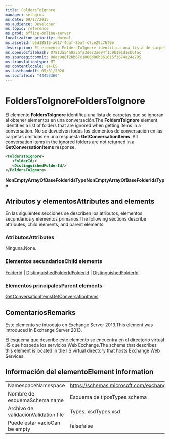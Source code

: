 ```yaml
---
title: FoldersToIgnore
manager: sethgros
ms.date: 09/17/2015
ms.audience: Developer
ms.topic: reference
ms.prod: office-online-server
localization_priority: Normal
ms.assetid: b5d18516-a617-4daf-8baf-c7ce29c76f6b
description: El elemento FoldersToIgnore identifica una lista de carpetas que se ignoran al obtener elementos en una conversación. No se devuelven todos los elementos de conversación en las carpetas omitidas en una respuesta GetConversationItems.
ms.openlocfilehash: 07813a54a9a3afa3de23ae94f1c9b191d1cb6fac
ms.sourcegitcommit: 88ec988f2bb67c1866d06b361615f3674a24e795
ms.translationtype: MT
ms.contentlocale: es-ES
ms.lasthandoff: 05/31/2020
ms.locfileid: "44453360"
---
```

# <a name="folderstoignore"></a><span data-ttu-id="d43db-104">FoldersToIgnore</span><span class="sxs-lookup"><span data-stu-id="d43db-104">FoldersToIgnore</span></span>

<span data-ttu-id="d43db-105">El elemento **FoldersToIgnore** identifica una lista de carpetas que se ignoran al obtener elementos en una conversación.</span><span class="sxs-lookup"><span data-stu-id="d43db-105">The **FoldersToIgnore** element identifies a list of folders that are ignored when getting items in a conversation.</span></span> <span data-ttu-id="d43db-106">No se devuelven todos los elementos de conversación en las carpetas omitidas en una respuesta **GetConversationItems** .</span><span class="sxs-lookup"><span data-stu-id="d43db-106">All conversation items in the ignored folders are not returned in a **GetConversationItems** response.</span></span> 
  
```XML
<FoldersToIgnore>
   <FolderId/>
   <DistinguishedFolderId/>
</FoldersToIgnore>
```

 <span data-ttu-id="d43db-107">**NonEmptyArrayOfBaseFolderIdsType**</span><span class="sxs-lookup"><span data-stu-id="d43db-107">**NonEmptyArrayOfBaseFolderIdsType**</span></span>
## <a name="attributes-and-elements"></a><span data-ttu-id="d43db-108">Atributos y elementos</span><span class="sxs-lookup"><span data-stu-id="d43db-108">Attributes and elements</span></span>

<span data-ttu-id="d43db-109">En las siguientes secciones se describen los atributos, elementos secundarios y elementos primarios.</span><span class="sxs-lookup"><span data-stu-id="d43db-109">The following sections describe attributes, child elements, and parent elements.</span></span>
  
### <a name="attributes"></a><span data-ttu-id="d43db-110">Atributos</span><span class="sxs-lookup"><span data-stu-id="d43db-110">Attributes</span></span>

<span data-ttu-id="d43db-111">Ninguna.</span><span class="sxs-lookup"><span data-stu-id="d43db-111">None.</span></span>
  
### <a name="child-elements"></a><span data-ttu-id="d43db-112">Elementos secundarios</span><span class="sxs-lookup"><span data-stu-id="d43db-112">Child elements</span></span>

<span data-ttu-id="d43db-113">[FolderId](folderid.md)  |  [DistinguishedFolderId](distinguishedfolderid.md)</span><span class="sxs-lookup"><span data-stu-id="d43db-113">[FolderId](folderid.md) | [DistinguishedFolderId](distinguishedfolderid.md)</span></span>
  
### <a name="parent-elements"></a><span data-ttu-id="d43db-114">Elementos principales</span><span class="sxs-lookup"><span data-stu-id="d43db-114">Parent elements</span></span>

[<span data-ttu-id="d43db-115">GetConversationItems</span><span class="sxs-lookup"><span data-stu-id="d43db-115">GetConversationItems</span></span>](getconversationitems.md)
  
## <a name="remarks"></a><span data-ttu-id="d43db-116">Comentarios</span><span class="sxs-lookup"><span data-stu-id="d43db-116">Remarks</span></span>

<span data-ttu-id="d43db-117">Este elemento se introdujo en Exchange Server 2013.</span><span class="sxs-lookup"><span data-stu-id="d43db-117">This element was introduced in Exchange Server 2013.</span></span>
  
<span data-ttu-id="d43db-118">El esquema que describe este elemento se encuentra en el directorio virtual IIS que hospeda los servicios Web Exchange.</span><span class="sxs-lookup"><span data-stu-id="d43db-118">The schema that describes this element is located in the IIS virtual directory that hosts Exchange Web Services.</span></span>
  
## <a name="element-information"></a><span data-ttu-id="d43db-119">Información del elemento</span><span class="sxs-lookup"><span data-stu-id="d43db-119">Element information</span></span>

|||
|:-----|:-----|
|<span data-ttu-id="d43db-120">Namespace</span><span class="sxs-lookup"><span data-stu-id="d43db-120">Namespace</span></span>  <br/> |https://schemas.microsoft.com/exchange/services/2006/types  <br/> |
|<span data-ttu-id="d43db-121">Nombre de esquema</span><span class="sxs-lookup"><span data-stu-id="d43db-121">Schema name</span></span>  <br/> |<span data-ttu-id="d43db-122">Esquema de tipos</span><span class="sxs-lookup"><span data-stu-id="d43db-122">Types schema</span></span>  <br/> |
|<span data-ttu-id="d43db-123">Archivo de validación</span><span class="sxs-lookup"><span data-stu-id="d43db-123">Validation file</span></span>  <br/> |<span data-ttu-id="d43db-124">Types. xsd</span><span class="sxs-lookup"><span data-stu-id="d43db-124">Types.xsd</span></span>  <br/> |
|<span data-ttu-id="d43db-125">Puede estar vacío</span><span class="sxs-lookup"><span data-stu-id="d43db-125">Can be empty</span></span>  <br/> |<span data-ttu-id="d43db-126">false</span><span class="sxs-lookup"><span data-stu-id="d43db-126">false</span></span>  <br/> |
   

